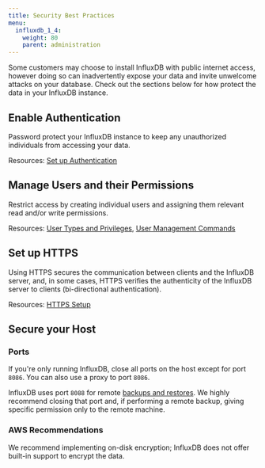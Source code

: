 ```yaml
---
title: Security Best Practices
menu:
  influxdb_1_4:
    weight: 80
    parent: administration
---
```


Some customers may choose to install InfluxDB with public internet access, however 
doing so can inadvertently expose your data and invite unwelcome attacks on your database. 
Check out the sections below for how protect the data in your InfluxDB instance.

## Enable Authentication

Password protect your InfluxDB instance to keep any unauthorized individuals
from accessing your data.

Resources:
[Set up Authentication](/influxdb/v1.4/query_language/authentication_and_authorization/#set-up-authentication)

## Manage Users and their Permissions

Restrict access by creating individual users and assigning them relevant 
read and/or write permissions.

Resources:
[User Types and Privileges](/influxdb/v1.4/query_language/authentication_and_authorization/#user-types-and-privileges),
[User Management Commands](/influxdb/v1.4/query_language/authentication_and_authorization/#user-management-commands)

## Set up HTTPS

Using HTTPS secures the communication between clients and the InfluxDB server, and, in
some cases, HTTPS verifies the authenticity of the InfluxDB server to clients (bi-directional authentication).

Resources:
[HTTPS Setup](/influxdb/v1.4/administration/https_setup/)

## Secure your Host

### Ports
If you're only running InfluxDB, close all ports on the host except for port `8086`.
You can also use a proxy to port `8086`.

InfluxDB uses port `8088` for remote [backups and restores](/influxdb/v1.4/administration/backup_and_restore/).
We highly recommend closing that port and, if performing a remote backup,
giving specific permission only to the remote machine.

### AWS Recommendations

We recommend implementing on-disk encryption; InfluxDB does not offer built-in support to encrypt the data.
